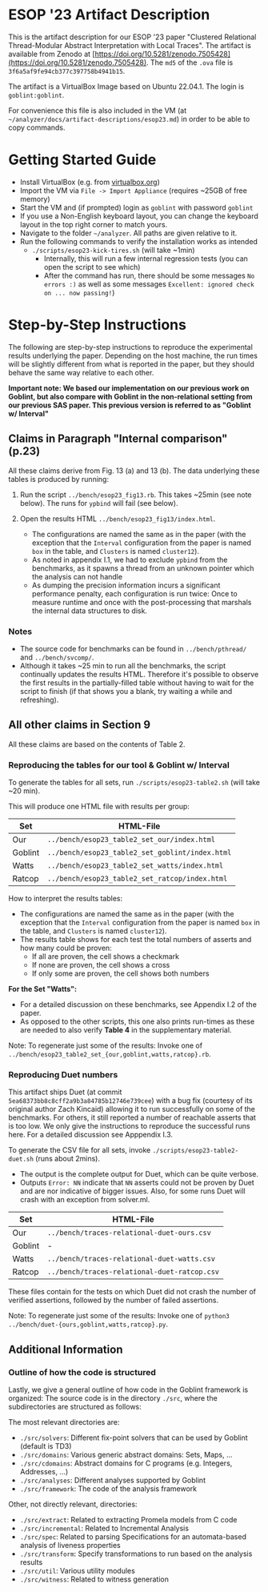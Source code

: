 # ESOP '23 Artifact Description

This is the artifact description for our ESOP '23 paper "Clustered Relational Thread-Modular Abstract Interpretation with Local Traces".
The artifact is available from Zenodo at [https://doi.org/10.5281/zenodo.7505428](https://doi.org/10.5281/zenodo.7505428). The `md5` of the `.ova` file is `3f6a5af9fe94cb377c397758b4941b15`.

The artifact is a VirtualBox Image based on Ubuntu 22.04.1. The login is `goblint:goblint`.

For convenience this file is also included in the VM (at `~/analyzer/docs/artifact-descriptions/esop23.md`) in order to be able to copy commands.

<!-- If you are reading these instructions on goblint.readthedocs.io, they might have been updated to match the current version of Goblint.
When using the artifact, follow the similar instructions it includes. -->

# Getting Started Guide

- Install VirtualBox (e.g. from [virtualbox.org](https://www.virtualbox.org/))
- Import the VM via `File -> Import Appliance` (requires ~25GB of free memory)
- Start the VM and (if prompted) login as `goblint` with password `goblint`
- If you use a Non-English keyboard layout, you can change the keyboard layout in the top right corner to match yours.
- Navigate to the folder `~/analyzer`. All paths are given relative to it.
- Run the following commands to verify the installation works as intended
    - `./scripts/esop23-kick-tires.sh` (will take ~1min)
        - Internally, this will run a few internal regression tests (you can open the script to see which)
        - After the command has run, there should be some messages `No errors :)` as well as some messages `Excellent: ignored check on ... now passing!`)

# Step-by-Step Instructions

The following are step-by-step instructions to reproduce the experimental results underlying the paper.
Depending on the host machine, the run times will be slightly different from what is reported in the paper,
but they should behave the same way relative to each other.

**Important note: We based our implementation on our previous work on Goblint, but also compare with Goblint in the non-relational setting from our previous SAS paper. This previous version is referred to as "Goblint w/ Interval"**

## Claims in Paragraph "Internal comparison" (p.23)

All these claims derive from Fig. 13 (a) and 13 (b). The data underlying these tables is produced by running:

1. Run the script `../bench/esop23_fig13.rb`. This takes ~25min (see note below). The runs for `ypbind` will fail (see below).
2. Open the results HTML `../bench/esop23_fig13/index.html`.

    - The configurations are named the same as in the paper (with the exception that the `Interval` configuration from the paper is named `box` in the table, and `Clusters` is named `cluster12`).
    - As noted in appendix I.1, we had to exclude `ypbind` from the benchmarks, as it spawns a thread from an unknown pointer which the analysis can not handle
    - As dumping the precision information incurs a significant performance penalty, each configuration is run twice: Once to measure runtime and once with
    the post-processing that marshals the internal data structures to disk.



### Notes
* The source code for benchmarks can be found in `../bench/pthread/` and `../bench/svcomp/`.
* Although it takes ~25 min to run all the benchmarks, the script continually updates the results HTML. Therefore it's possible to observe the first results in the partially-filled table without having to wait for the script to finish (if that shows you a blank, try waiting a while and refreshing).


## All other claims in Section 9

All these claims are based on the contents of Table 2.

### Reproducing the tables for our tool & Goblint w/ Interval

To generate the tables for all sets, run `./scripts/esop23-table2.sh` (will take ~20 min).

This will produce one HTML file with results per group:

| Set      | HTML-File                                       |
| -------- | ------------------------------------------------|
| Our      | `../bench/esop23_table2_set_our/index.html`     |
| Goblint  | `../bench/esop23_table2_set_goblint/index.html` |
| Watts    | `../bench/esop23_table2_set_watts/index.html`   |
| Ratcop   | `../bench/esop23_table2_set_ratcop/index.html`  |


How to interpret the results tables:
  - The configurations are named the same as in the paper (with the exception that the `Interval` configuration from the paper is named `box` in the table, and `Clusters` is named `cluster12`).
  - The results table shows for each test the total numbers of asserts and how many could be proven:
      - If all are proven, the cell shows a checkmark
      - If none are proven, the cell shows a cross
      - If only some are proven, the cell shows both numbers

**For the Set "Watts":**
 - For a detailed discussion on these benchmarks, see Appendix I.2 of the paper.
 - As opposed to the other scripts, this one also prints run-times as these are needed to also verify **Table 4** in the supplementary material.

Note: To regenerate just some of the results: Invoke one of `../bench/esop23_table2_set_{our,goblint,watts,ratcop}.rb`.

### Reproducing Duet numbers

This artifact ships Duet (at commit `5ea68373bb8c8cff2a9b3a84785b12746e739cee`) with a bug fix (courtesy of its original author Zach Kincaid) allowing it to run successfully on some of the benchmarks.
For others, it still reported a number of reachable asserts that is too low.
We only give the instructions to reproduce the successful runs here. For a detailed discussion see Apppendix I.3.

To generate the CSV file for all sets, invoke `./scripts/esop23-table2-duet.sh` (runs about 2mins).

- The output is the complete output for Duet, which can be quite verbose.
- Outputs `Error: NN` indicate that `NN` asserts could not be proven by Duet and are nor indicative of bigger issues.
Also, for some runs Duet will crash with an exception from solver.ml.


| Set      | HTML-File                                       |
| -------- | ------------------------------------------------|
| Our      | `../bench/traces-relational-duet-ours.csv`      |
| Goblint  | -                                               |
| Watts    | `../bench/traces-relational-duet-watts.csv`     |
| Ratcop   | `../bench/traces-relational-duet-ratcop.csv`    |

These files contain for the tests on which Duet did not crash the number of verified assertions,
followed by the number of failed assertions.

Note: To regenerate just some of the results: Invoke one of `python3 ../bench/duet-{ours,goblint,watts,ratcop}.py`.


## Additional Information
### Outline of how the code is structured
Lastly, we give a general outline of how code in the Goblint framework is organized:
The source code is in the directory `./src`, where the subdirectories are structured as follows:

The most relevant directories are:

- `./src/solvers`: Different fix-point solvers that can be used by Goblint (default is TD3)
- `./src/domains`: Various generic abstract domains: Sets, Maps, ...
- `./src/cdomains`: Abstract domains for C programs (e.g. Integers, Addresses, ...)
- `./src/analyses`: Different analyses supported by Goblint
- `./src/framework`: The code of the analysis framework

Other, not directly relevant, directories:

- `./src/extract`: Related to extracting Promela models from C code
- `./src/incremental`: Related to Incremental Analysis
- `./src/spec`: Related to parsing Specifications for an automata-based analysis of liveness properties
- `./src/transform`: Specify transformations to run based on the analysis results
- `./src/util`: Various utility modules
- `./src/witness`: Related to witness generation
